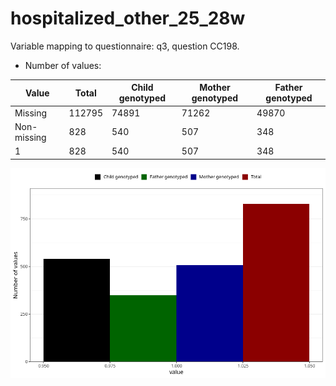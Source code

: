 # hospitalized_other_25_28w
Variable mapping to questionnaire: q3, question CC198.
- Number of values:

| Value | Total | Child genotyped | Mother genotyped | Father genotyped |
| ----- | ----- | --------------- | ---------------- | ---------------- |
| Missing | 112795 | 74891 | 71262 | 49870 |
| Non-missing | 828 | 540 | 507 | 348 |
| 1 | 828 | 540 | 507 | 348 |



![](hospitalized_other_25_28w_n.png)



